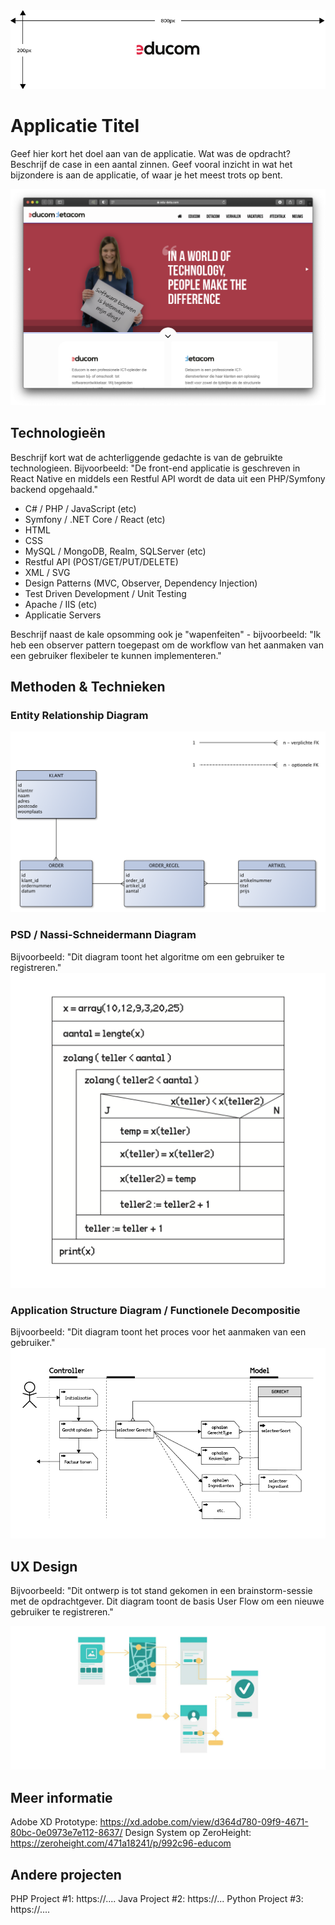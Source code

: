 <img src="assets/github/header-logo.png"/>

# Applicatie Titel

Geef hier kort het doel aan van de applicatie. Wat was de opdracht? Beschrijf de case in een aantal zinnen. Geef vooral inzicht in wat het bijzondere is aan de applicatie, of waar je het meest trots op bent.  

<img src="assets/github/educom-site.png"/>

## Technologieën

Beschrijf kort wat de achterliggende gedachte is van de gebruikte technologieen. Bijvoorbeeld: "De front-end applicatie is geschreven in React Native en middels een Restful API wordt de data uit een PHP/Symfony backend opgehaald."  

* C# / PHP / JavaScript (etc)
* Symfony / .NET Core / React (etc)
* HTML
* CSS
* MySQL / MongoDB, Realm, SQLServer (etc)
* Restful API (POST/GET/PUT/DELETE)
* XML / SVG
* Design Patterns (MVC, Observer, Dependency Injection)
* Test Driven Development / Unit Testing
* Apache / IIS (etc)
* Applicatie Servers

Beschrijf naast de kale opsomming ook je "wapenfeiten" - bijvoorbeeld: "Ik heb een observer pattern toegepast om de workflow van het aanmaken van een gebruiker flexibeler te kunnen implementeren."  

## Methoden & Technieken

### Entity Relationship Diagram
<img src="assets/github/erd.png" />

### PSD / Nassi-Schneidermann Diagram 
Bijvoorbeeld: "Dit diagram toont het algoritme om een gebruiker te registreren."
<img src="assets/github/psd.png" />

### Application Structure Diagram / Functionele Decompositie
Bijvoorbeeld: "Dit diagram toont het proces voor het aanmaken van een gebruiker."
<img src="assets/github/asd.png" />

## UX Design
Bijvoorbeeld: "Dit ontwerp is tot stand gekomen in een brainstorm-sessie met de opdrachtgever. Dit diagram toont de basis User Flow om een nieuwe gebruiker te registreren."  

<img src="assets/github/ux.jpg" />

## Meer informatie

Adobe XD Prototype: https://xd.adobe.com/view/d364d780-09f9-4671-80bc-0e0973e7e112-8637/
Design System op ZeroHeight: https://zeroheight.com/471a18241/p/992c96-educom

## Andere projecten

PHP Project #1: https://....
Java Project #2: https://...
Python Project #3: https://....